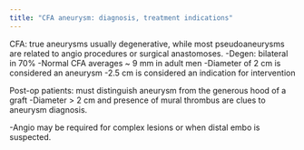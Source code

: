 ```yaml
---
title: "CFA aneurysm: diagnosis, treatment indications"
---
```

CFA: true aneurysms usually degenerative, while most pseudoaneurysms are related to angio procedures or surgical anastomoses.
-Degen: bilateral in 70%
-Normal CFA averages ~ 9 mm in adult men
-Diameter of 2 cm is considered an aneurysm
-2.5 cm is considered an indication for intervention

Post-op patients: must distinguish aneurysm from the generous hood of a graft
-Diameter &gt; 2 cm and presence of mural thrombus are clues to aneurysm diagnosis.

-Angio may be required for complex lesions or when distal embo is suspected.

